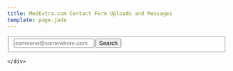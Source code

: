 ```yaml
---
title: MedExtra.com Contact Form Uploads and Messages
template: page.jade
---
```




<form class="ink-form" ng-controller="uploads">
    <fieldset>
        <div class="control-group">
            <div class="control large-80 append-button push-center">
                <span><input id="text-input" type="email" placeholder="someone@somewhere.com" ng-model="sender"></span>
                <button class="ink-button" ng-click="search()"><i class="icon-search"></i> Search</button>
            </div>
        </div>
    </fieldset>
    <a stub></a>
    <div id="target">

    </div>
</form>
